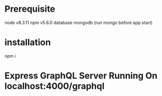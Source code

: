 # Prerequisite
node v8.3.11
npm v5.6.0
database mongodb (run mongo before app start)


# installation
npm i

# Express GraphQL Server Running On localhost:4000/graphql